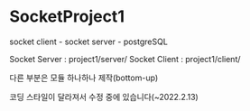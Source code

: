 # SocketProject1
socket client - socket server - postgreSQL




Socket Server : project1/server/
Socket Client : project1/client/

다른 부분은 모듈 하나하나 제작(bottom-up)


코딩 스타일이 달라져서
수정 중에 있습니다(~2022.2.13)
